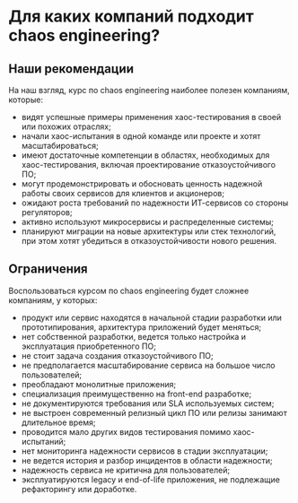 # Для каких компаний подходит chaos engineering?

## Наши рекомендации

На наш взгляд, курс по chaos engineering наиболее полезен компаниям, которые:

- видят успешные примеры применения хаос-тестирования в своей или похожих отраслях;
- начали хаос-испытания в одной команде или проекте и хотят масштабироваться;
- имеют достаточные компетенции в областях, необходимых для хаос-тестирования, включая проектирование отказоустойчивого ПО;
- могут продемонстрировать и обосновать ценность надежной работы своих сервисов для клиентов и акционеров;
- ожидают роста требований по надежности ИТ-сервисов со стороны регуляторов;
- активно используют микросервисы и распределенные системы;
- планируют миграции на новые архитектуры или стек технологий, при этом хотят убедиться в отказоустойчивости нового решения.

## Ограничения

Воспользоваться курсом по chaos engineering будет сложнее компаниям, у которых:

- продукт или сервис находятся в начальной стадии разработки или прототипирования, архитектура приложений будет меняться;
- нет собственной разработки, ведется только настройка и эксплуатация приобретенного ПО;
- не стоит задача создания отказоустойчивого ПО;
- не предполагается масштабирование сервиса на большое число пользователей;
- преобладают монолитные приложения;
- специализация преимущественно на front-end разработке;
- не документируются требования или SLA используемых систем;
- не выстроен современный релизный цикл ПО или релизы занимают длительное время;
- проводится мало других видов тестирования помимо хаос-испытаний;
- нет мониторинга надежности сервисов в стадии эксплуатации;
- не ведется история и разбор инцидентов в области надежности;
- надежность сервиса не критична для пользователей;
- эксплуатируются legacy и end-of-life приложения, не подлежащие рефакторингу или доработке.
